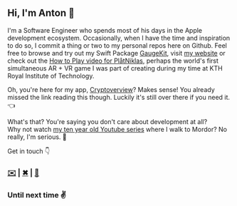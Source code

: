 ## Hi, I'm Anton 👋

I'm a Software Engineer who spends most of his days in the Apple development ecosystem. Occasionally, when I have the time and inspiration to do so, I commit a thing or two to my personal repos here on Github. 
Feel free to browse and try out my Swift Package [GaugeKit](https://github.com/antonmartinsson/GaugeKit), visit [my website](https://antonmartinsson.com) or check out the [How to Play video for PlåtNiklas](https://www.youtube.com/watch?v=6-X0B4tnFPs), perhaps the world's first simultaneous AR + VR game I was part of creating during my time at KTH Royal Institute of Technology. 

Oh, you're here for my app, <a href="https://apps.apple.com/se/app/cryptoverview/id1578673077?l=en">Cryptoverview</a>? Makes sense! You already missed the link reading this though. Luckily it's still over there if you need it. 👈
  
What's that? You're saying you don't care about development at all? 
<br>Why not watch [my ten year old Youtube series](https://www.youtube.com/watch?v=a6tFNKJKxXY) where I walk to Mordor? No really, I'm serious. 🌋

Get in touch 👇
<h3><a href="mailto:antonm@rtinsson.com" target="_blank">✉️</a> | <a href="https://twitter.com/ntonmartinsson" target="_blank">✖︎</a> | <a href="https://www.linkedin.com/in/antonmartinsson" target="_blank">💼</a></h3>
  
### Until next time ✌️
